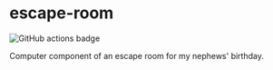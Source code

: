 # escape-room

![GitHub actions badge](https://github.com/Denijar/escape-room/actions/workflows/build.yml/badge.svg)

Computer component of an escape room for my nephews' birthday.
